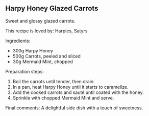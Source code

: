 ## Harpy Honey Glazed Carrots

Sweet and glossy glazed carrots.

This recipe is loved by: Harpies, Satyrs

Ingredients:

* 300g Harpy Honey
* 500g Carrots, peeled and sliced
* 30g Mermaid Mint, chopped

Preparation steps:

1. Boil the carrots until tender, then drain.
2. In a pan, heat Harpy Honey until it starts to caramelize.
3. Add the cooked carrots and sauté until coated with the honey.
4. Sprinkle with chopped Mermaid Mint and serve.

Final comments: A delightful side dish with a touch of sweetness.

